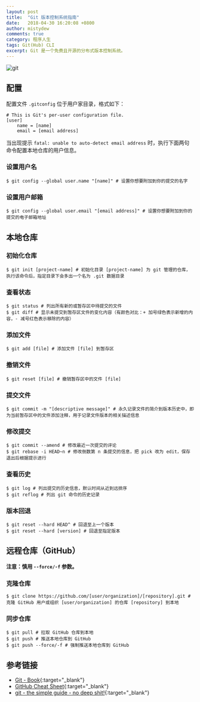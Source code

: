 ```yaml
---
layout: post
title:  "Git 版本控制系统指南"
date:   2018-04-30 16:20:08 +0800
author: mistydew
comments: true
category: 程序人生
tags: Git(Hub) CLI
excerpt: Git 是一个免费且开源的分布式版本控制系统。
---
```

![git](https://git-scm.com/images/logo@2x.png)

## 配置

配置文件 `.gitconfig` 位于用户家目录，格式如下：

```shell
# This is Git's per-user configuration file.
[user]
    name = [name]
    email = [email address]
```

当出现提示 `fatal: unable to auto-detect email address` 时，执行下面两句命令配置本地仓库的用户信息。

### 设置用户名

```shell
$ git config --global user.name "[name]" # 设置你想要附加到你的提交的名字
```

### 设置用户邮箱

```shell
$ git config --global user.email "[email address]" # 设置你想要附加到你的提交的电子邮箱地址
```

## 本地仓库

### 初始化仓库

```shell
$ git init [project-name] # 初始化目录 [project-name] 为 git 管理的仓库，执行该命令后，指定目录下会多出一个名为 .git 数据目录
```

### 查看状态

```shell
$ git status # 列出所有新的或暂存区中待提交的文件
$ git diff # 显示未提交到暂存区文件的变化内容（有颜色对比：+ 加号绿色表示新增的内容，- 减号红色表示移除的内容）
```

### 添加文件

```shell
$ git add [file] # 添加文件 [file] 到暂存区
```

### 撤销文件

```shell
$ git reset [file] # 撤销暂存区中的文件 [file]
```

### 提交文件

```shell
$ git commit -m "[descriptive message]" # 永久记录文件的简介到版本历史中，即为当前暂存区中的文件添加注释，用于记录文件版本的相关描述信息
```

### 修改提交

```shell
$ git commit --amend # 修改最近一次提交的评论
$ git rebase -i HEAD~n # 修改倒数第 n 条提交的信息，把 pick 改为 edit，保存退出后根据提示进行
```

### 查看历史

```shell
$ git log # 列出提交的历史信息，默认时间从近到远排序
$ git reflog # 列出 git 命令的历史记录
```

### 版本回退

```shell
$ git reset --hard HEAD^ # 回退至上一个版本
$ git reset --hard [version] # 回退至指定版本
```

## 远程仓库（GitHub）

**注意：慎用 `--force/-f` 参数。**

### 克隆仓库

```shell
$ git clone https://github.com/[user/organization]/[repository].git # 克隆 GitHub 用户或组织 [user/organization] 的仓库 [repository] 到本地
```

### 同步仓库

```shell
$ git pull # 拉取 GitHub 仓库到本地
$ git push # 推送本地仓库到 GitHub
$ git push --force/-f # 强制推送本地仓库到 GitHub
```

## 参考链接

* [Git - Book](https://git-scm.com/book/en/v2){:target="_blank"}
* [GitHub Cheat Sheet](https://github.github.com/training-kit/downloads/github-git-cheat-sheet.pdf){:target="_blank"}
* [git - the simple guide - no deep shit!](http://rogerdudler.github.io/git-guide){:target="_blank"}
